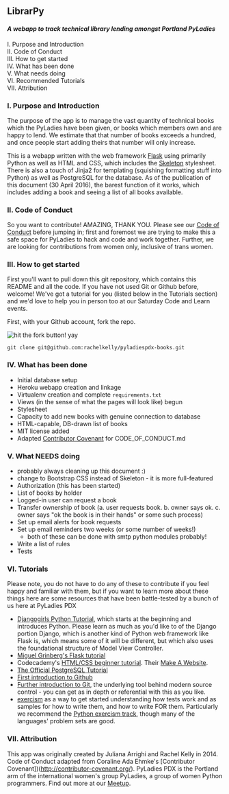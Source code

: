 ## LibrarPy
#### *A webapp to track technical library lending amongst Portland PyLadies*

I. Purpose and Introduction  
II. Code of Conduct  
III. How to get started  
IV. What has been done  
V. What needs doing  
VI. Recommended Tutorials  
VII. Attribution  

### I. Purpose and Introduction
The purpose of the app is to manage the vast quantity of technical books which the PyLadies
have been given, or books which members own and are happy to lend.  We estimate that that
number of books exceeds a hundred, and once people start adding theirs that number will
only increase.

This is a webapp written with the web framework [Flask](http://flask.pocoo.org/)
using primarily Python as well as HTML and CSS, which includes the [Skeleton](http://getskeleton.com/)
stylesheet.  There is also a touch of Jinja2 for templating (squishing formatting stuff into
Python) as well as PostgreSQL for the database.  As of the publication of this document
(30 April 2016), the barest function of it works, which includes adding a book and seeing a
list of all books available.

### II. Code of Conduct
So you want to contribute!  AMAZING, THANK YOU.  Please see our [Code of Conduct](https://github.com/rachelkelly/pyladiespdx-books/blob/contribution/CODE_OF_CONDUCT.md) before jumping
in; first and foremost we are trying to make this a safe space for PyLadies to hack and code
and work together.  Further, we are looking for contributions from women only, inclusive of trans women.

### III. How to get started
First you'll want to pull down this git repository, which contains this README and all the code.
If you have not used Git or Github before, welcome!  We've got a tutorial for you (listed below in the Tutorials section) and we'd love
to help you in person too at our Saturday Code and Learn events.

First, with your Github account, fork the repo.

![hit the fork button! yay](https://github.com/rachelkelly/pyladiespdx-books/fork.png "Fork image")

```
git clone git@github.com:rachelkelly/pyladiespdx-books.git
```

### IV. What has been done
 * Initial database setup
 * Heroku webapp creation and linkage
 * Virtualenv creation and complete `requirements.txt`
 * Views (in the sense of what the pages will look like) begun
 * Stylesheet
 * Capacity to add new books with genuine connection to database
 * HTML-capable, DB-drawn list of books
 * MIT license added
 * Adapted [Contributor Covenant](http://contributor-covenant.org/) for CODE_OF_CONDUCT.md

### V. What NEEDS doing
 * probably always cleaning up this document :)
 * change to Bootstrap CSS instead of Skeleton - it is more full-featured
 * Authorization (this has been started)
 * List of books by holder
 * Logged-in user can request a book
 * Transfer ownership of book (a. user requests book. b. owner says ok. c. owner says "ok the book is in their hands"  or some such process)
 * Set up email alerts for book requests
 * Set up email reminders two weeks (or some number of weeks!)
   * both of these can be done with smtp python modules probably!
 * Write a list of rules
 * Tests

### VI. Tutorials
Please note, you do not have to do any of these to contribute if you feel happy and familiar 
with them, but if you want to learn more about these things here are some resources that have 
been battle-tested by a bunch of us here at PyLadies PDX
 * [Djangogirls Python Tutorial](http://tutorial.djangogirls.org/en/index.html), which starts at the beginning and introduces Python.  Please learn as much as you'd like to of the Django portion Django, which is another kind of Python web framework like Flask is, which means some of it will be different, but which also uses the foundational structure of Model View Controller.
 * [Miguel Grinberg's Flask tutorial](http://blog.miguelgrinberg.com/post/the-flask-mega-tutorial-part-i-hello-world)
 * Codecademy's [HTML/CSS beginner tutorial](https://www.codecademy.com/learn/web).  Their [Make A Website](https://www.codecademy.com/learn/make-a-website).
 * [The Official PostgreSQL Tutorial](http://www.postgresql.org/docs/9.4/static/tutorial.html)
 * [First introduction to Github](https://guides.github.com/activities/hello-world/)
 * [Further introduction to Git](http://gitimmersion.com/), the underlying tool behind modern source control - you can get as in depth or referential with this as you like.
 * [exercism](http://www.exercism.io) as a way to get started understanding how tests work and as samples for how to write them, and how to write FOR them.  Particularly we recommend the [Python exercism track](http://exercism.io/languages/python), though many of the languages' problem sets are good.

### VII. Attribution
This app was originally created by Juliana Arrighi and Rachel Kelly in 2014.
Code of Conduct adapted from Coraline Ada Ehmke's [Contributor Covenant])(http://contributor-covenant.org/).
PyLadies PDX is the Portland arm of the international women's group PyLadies, a group of women Python programmers.  Find out more at our [Meetup](http://www.meetup.com/PyLadies-PDX/).
